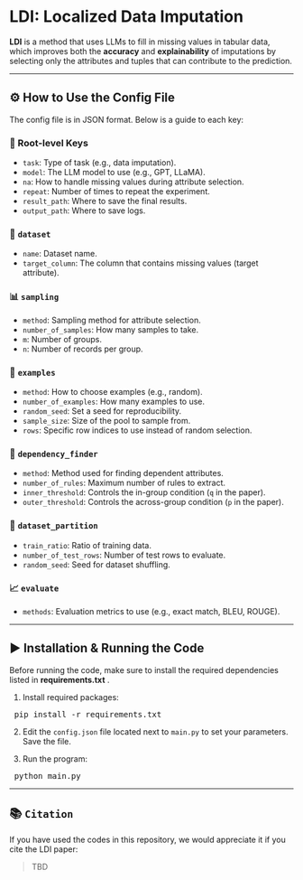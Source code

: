 # LDI: Localized Data Imputation

**LDI** is a method that uses LLMs to fill in missing values in tabular data, which improves both the **accuracy** and **explainability** of imputations by selecting only the attributes and tuples that can contribute to the prediction.

---

## ⚙️ How to Use the Config File

The config file is in JSON format. Below is a guide to each key:

### 🔧 Root-level Keys
- `task`: Type of task (e.g., data imputation).
- `model`: The LLM model to use (e.g., GPT, LLaMA).
- `na`: How to handle missing values during attribute selection.
- `repeat`: Number of times to repeat the experiment.
- `result_path`: Where to save the final results.
- `output_path`: Where to save logs.

### 📁 `dataset`
- `name`: Dataset name.
- `target_column`: The column that contains missing values (target attribute).

### 📊 `sampling`
- `method`: Sampling method for attribute selection.
- `number_of_samples`: How many samples to take.
- `m`: Number of groups.
- `n`: Number of records per group.

### 🧪 `examples`
- `method`: How to choose examples (e.g., random).
- `number_of_examples`: How many examples to use.
- `random_seed`: Set a seed for reproducibility.
- `sample_size`: Size of the pool to sample from.
- `rows`: Specific row indices to use instead of random selection.

### 🧠 `dependency_finder`
- `method`: Method used for finding dependent attributes.
- `number_of_rules`: Maximum number of rules to extract.
- `inner_threshold`: Controls the in-group condition (`q` in the paper).
- `outer_threshold`: Controls the across-group condition (`p` in the paper).

### 🔀 `dataset_partition`
- `train_ratio`: Ratio of training data.
- `number_of_test_rows`: Number of test rows to evaluate.
- `random_seed`: Seed for dataset shuffling.

### 📈 `evaluate`
- `methods`: Evaluation metrics to use (e.g., exact match, BLEU, ROUGE).

---

## ▶️ Installation & Running the Code

Before running the code, make sure to install the required dependencies listed in **requirements.txt** .
1. Install required packages:

<pre> pip install -r requirements.txt </pre>

2. Edit the `config.json` file located next to `main.py` to set your parameters. Save the file.

3. Run the program:

<pre> python main.py </pre>


---

## 📚 `Citation`
If you have used the codes in this repository, we would appreciate it if you cite the LDI paper:

> TBD
